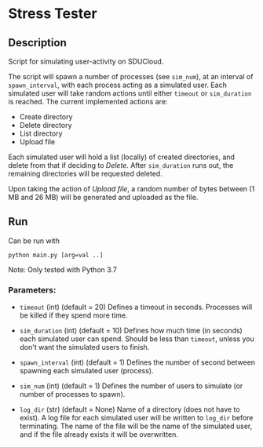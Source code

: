 # Stress Tester

## Description
Script for simulating user-activity on SDUCloud.

The script will spawn a number of processes (see `sim_num`), at an interval of `spawn_interval`, with each process acting as a simulated user. Each simulated user will take random actions until either `timeout` or `sim_duration` is reached. The current implemented actions are:

 - Create directory
 - Delete directory
 - List directory
 - Upload file

Each simulated user will hold a list (locally) of created directories, and delete from that if deciding to *Delete*. After `sim_duration` runs out, the remaining directories will be requested deleted.

Upon taking the action of *Upload file*, a random number of bytes between (1 MB and 26 MB) will be generated and uploaded as the file. 

## Run
Can be run with

    python main.py [arg=val ..]

Note: Only tested with Python 3.7

### Parameters:

 - `timeout` (int) (default = 20)
   Defines a timeout in seconds. Processes will be killed if they spend more time.

 - `sim_duration` (int) (default = 10)
   Defines how much time (in seconds) each simulated user can spend. Should be less than `timeout`, unless you don't want the simulated users to finish.

 - `spawn_interval` (int) (default = 1)
   Defines the number of second between spawning each simulated user (process).

 - `sim_num` (int) (default = 1)
   Defines the number of users to simulate (or number of processes to spawn). 

 - `log_dir` (str) (default = None)
   Name of a directory (does not have to exist). A log file for each simulated user will be written to `log_dir` before terminating. The name of the file will be the name of the simulated user, and if the file already exists it will be overwritten.



